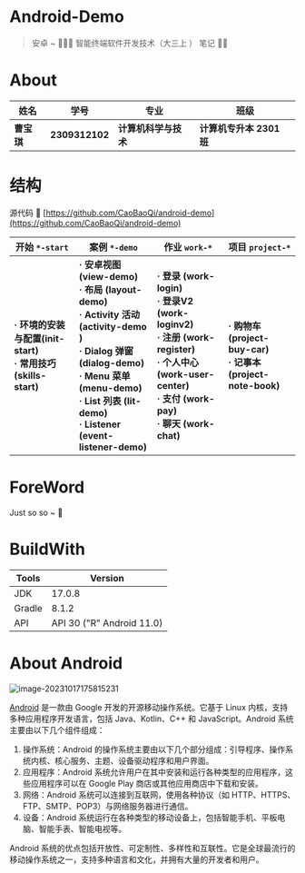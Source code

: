 # Android-Demo

> 安卓 ~ 🥸🥸🥸 智能终端软件开发技术（大三上 ） 笔记 🧑‍💻

# About

| 姓名      | 学号             | 专业           | 班级                |
|---------|----------------|--------------|-------------------|
| **曹宝琪** | **2309312102** | **计算机科学与技术** | **计算机专升本 2301 班** |

# 结构

源代码
🤗  [https://github.com/CaoBaoQi/android-demo](https://github.com/CaoBaoQi/android-demo)

| 开始 `*-start`                                               | 案例  `*-demo`                                                                                                                                                                                         | 作业  `work-*`                                                                                                                                               | 项目 `project-*`                                                   |
|------------------------------------------------------------|------------------------------------------------------------------------------------------------------------------------------------------------------------------------------------------------------|------------------------------------------------------------------------------------------------------------------------------------------------------------|------------------------------------------------------------------|
| **· 环境的安装与配置(init-start)<br/> · 常用技巧 (skills-start)<br/>** | **· 安卓视图 (view-demo)<br/>· 布局 (layout-demo)<br/>· Activity 活动 (activity-demo )<br/>· Dialog 弹窗(dialog-demo)<br/>· Menu 菜单(menu-demo)<br/>· List 列表 (lit-demo)<br/>· Listener (event-listener-demo)** | **· 登录 (work-login)<br/>  · 登录V2 (work-loginv2)<br/> · 注册 (work-register)<br/> · 个人中心 (work-user-center)<br/> · 支付 (work-pay)<br/> · 聊天 (work-chat)<br/>** | **· 购物车 (project-buy-car)<br/> · 记事本 (project-note-book) <br/>** |

# ForeWord

Just so so ~ 🤯

# BuildWith

| Tools  | Version                   |
|--------|---------------------------|
| JDK    | 17.0.8                    |
| Gradle | 8.1.2                     |
| API    | API 30 ("R" Android 11.0) |

# About Android

![image-20231017175815231](https://yong-gan-niu-niu-1311841992.cos.ap-beijing.myqcloud.com/images/image-20231017175815231.png)

[Android](https://developer.android.google.cn/get-started/codelabs) 是一款由 Google 开发的开源移动操作系统。它基于
Linux 内核，支持多种应用程序开发语言，包括 Java、Kotlin、C++ 和 JavaScript。Android 系统主要由以下几个组件组成：

1. 操作系统：Android 的操作系统主要由以下几个部分组成：引导程序、操作系统内核、核心服务、主题、设备驱动程序和用户界面。
2. 应用程序：Android 系统允许用户在其中安装和运行各种类型的应用程序，这些应用程序可以在 Google Play
   商店或其他应用商店中下载和安装。
3. 网络：Android 系统可以连接到互联网，使用各种协议（如 HTTP、HTTPS、FTP、SMTP、POP3）与网络服务器进行通信。
4. 设备：Android 系统运行在各种类型的移动设备上，包括智能手机、平板电脑、智能手表、智能电视等。

Android 系统的优点包括开放性、可定制性、多样性和互联性。它是全球最流行的移动操作系统之一，支持多种语言和文化，并拥有大量的开发者和用户。

